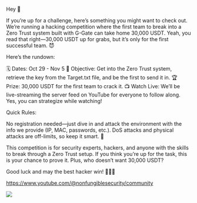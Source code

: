 Hey 👋

If you’re up for a challenge, here’s something you might want to check out. We’re running a hacking competition where the first team to break into a Zero Trust system built with G-Gate can take home 30,000 USDT. Yeah, you read that right—30,000 USDT up for grabs, but it’s only for the first successful team. 😈

Here’s the rundown:

🗓 Dates: Oct 29 - Nov 5
🎯 Objective: Get into the Zero Trust system, retrieve the key from the Target.txt file, and be the first to send it in.
🏆 Prize: 30,000 USDT for the first team to crack it.
📺 Watch Live: We’ll be live-streaming the server feed on YouTube for everyone to follow along. Yes, you can strategize while watching!

Quick Rules:

No registration needed—just dive in and attack the environment with the info we provide (IP, MAC, passwords, etc.).
DoS attacks and physical attacks are off-limits, so keep it smart. 🤖

This competition is for security experts, hackers, and anyone with the skills to break through a Zero Trust setup. If you think you’re up for the task, this is your chance to prove it. Plus, who doesn’t want 30,000 USDT?

Good luck and may the best hacker win! 🕵️‍♂️👾

https://www.youtube.com/@nonfungiblesecurity/community

![](https://yt3.ggpht.com/IhWrxZ-4W8gZ0i_-cDLP31mHUfA2gtxXt0sDftrDip2OJqi0gPwAwrVlCX-N4qlsnONWaFRUKVrXyHc=s640-c-fcrop64=1,00000000ffffffff-rw-nd-v1)
